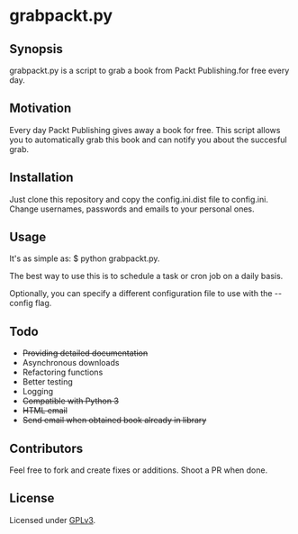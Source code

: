 # grabpackt.py

## Synopsis

grabpackt.py is a script to grab a book from Packt Publishing.for free every day.

## Motivation

Every day Packt Publishing gives away a book for free. 
This script allows you to automatically grab this book and can notify you about the succesful grab.

## Installation

Just clone this repository and copy the config.ini.dist file to config.ini.
Change usernames, passwords and emails to your personal ones.

## Usage

It's as simple as: $ python grabpackt.py.

The best way to use this is to schedule a task or cron job on a daily basis.

Optionally, you can specify a different configuration file to use with the --config flag.

## Todo

  * ~~Providing detailed documentation~~
  * Asynchronous downloads
  * Refactoring functions
  * Better testing
  * Logging
  * ~~Compatible with Python 3~~
  * ~~HTML email~~
  * ~~Send email when obtained book already in library~~
  
## Contributors

Feel free to fork and create fixes or additions. Shoot a PR when done.

## License

Licensed under [GPLv3](LICENSE).